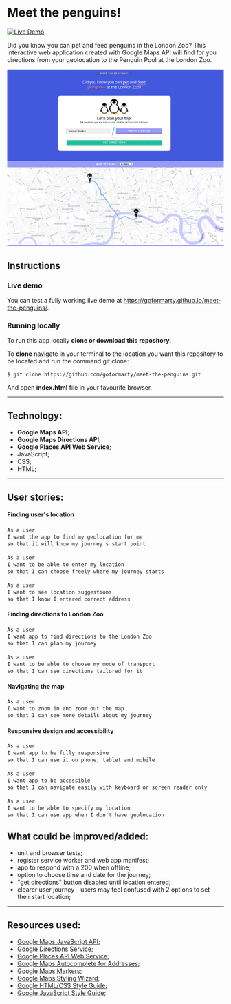 # Meet the penguins!

[![Live Demo](https://img.shields.io/badge/demo-online-green.svg)](https://goformarty.github.io/meet-the-penguins/)

Did you know you can pet and feed penguins in the London Zoo?
This interactive web application created with Google Maps API will find for you directions from your geolocation to the Penguin Pool at the London Zoo.

![App screenshot](https://github.com/goformarty/meet-the-penguins/blob/master/screenshot-1.png?raw=true "App screenshot")

## Instructions
### Live demo
You can test a fully working live demo at https://goformarty.github.io/meet-the-penguins/.

### Running locally
To run this app locally **clone or download this repository**.

To **clone** navigate in your terminal to the location you want this repository to be located and run the command git clone:

    $ git clone https://github.com/goformarty/meet-the-penguins.git

And open **index.html** file in your favourite browser.

---

## Technology:
- **Google Maps API**;
- **Google Maps Directions API**;
- **Google Places API Web Service**;
- JavaScript;
- CSS;
- HTML;

---

## User stories:

#### Finding user's location

    As a user
    I want the app to find my geolocation for me
    so that it will know my journey's start point

    As a user
    I want to be able to enter my location
    so that I can choose freely where my journey starts

    As a user
    I want to see location suggestions
    so that I know I entered correct address

#### Finding directions to London Zoo

    As a user
    I want app to find directions to the London Zoo
    so that I can plan my journey

    As a user
    I want to be able to choose my mode of transport
    so that I can see directions tailored for it

#### Navigating the map

    As a user
    I want to zoom in and zoom out the map
    so that I can see more details about my journey

#### Responsive design and accessibility

    As a user
    I want app to be fully responsive
    so that I can use it on phone, tablet and mobile

    As a user
    I want app to be accessible
    so that I can navigate easily with keyboard or screen reader only

    As a user
    I want to be able to specify my location
    so that I can use app when I don't have geolocation

## What could be improved/added:

- unit and browser tests;
- register service worker and web app manifest;
- app to respond with a 200 when offline;
- option to choose time and date for the journey;
- "get directions" button disabled until location entered;
- clearer user journey - users may feel confused with 2 options to set their start location;

---

## Resources used:

- [Google Maps JavaScript API](https://developers.google.com/maps/documentation/javascript/tutorial);
- [Google Directions Service](https://developers.google.com/maps/documentation/javascript/places);
- [Google Places API Web Service](https://developers.google.com/maps/documentation/javascript/places);
- [ Google Maps Autocomplete for Addresses](https://developers.google.com/maps/documentation/javascript/places-autocomplete);
- [Google Maps Markers](https://developers.google.com/maps/documentation/javascript/markers);
- [Google Maps Styling Wizard](https://mapstyle.withgoogle.com/);
- [Google HTML/CSS Style Guide](https://google.github.io/styleguide/htmlcssguide.html);
- [Google JavaScript Style Guide](https://google.github.io/styleguide/jsguide.html "Google JavaScript Style Guide");